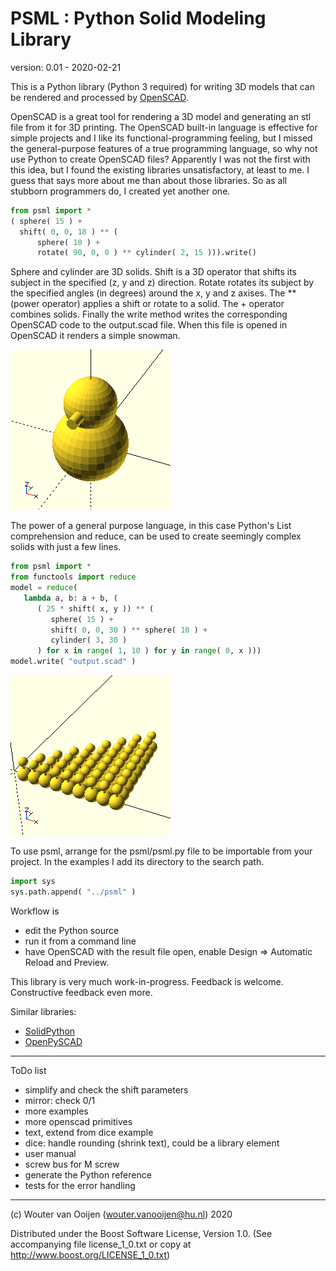 # PSML : Python Solid Modeling Library

version: 0.01 - 2020-02-21

This is a Python library (Python 3 required) for writing
3D models that can be rendered and processed by 
[OpenSCAD](https://www.openscad.org).

OpenSCAD is a great tool for rendering a 3D model and generating
an stl file from it for 3D printing.
The OpenSCAD built-in language is effective for simple projects
and I like its functional-programming feeling,
but I missed the general-purpose features of a true programming language,
so why not use Python to create OpenSCAD files?
Apparently I was not the first with this idea, but I found the
existing libraries unsatisfactory, at least to me.
I guess that says more about me than about those libraries.
So as all stubborn programmers do, I created yet another one.

~~~Python
from psml import *
( sphere( 15 ) + 
  shift( 0, 0, 18 ) ** (
      sphere( 10 ) +
      rotate( 90, 0, 0 ) ** cylinder( 2, 15 ))).write()
~~~

Sphere and cylinder are 3D solids. 
Shift is a 3D operator that shifts its subject in the specified
(z, y and z) direction. 
Rotate rotates its subject by the specified angles (in degrees) 
around the x, y and z axises.
The \*\* (power operator) applies a shift or rotate to a solid.
The + operator combines solids.
Finally the write method writes the corresponding OpenSCAD code
to the output.scad file.
When this file is opened in OpenSCAD it renders a simple snowman.

![snowman](examples/images/snowman.png)

The power of a general purpose language, in this case Python's
List comprehension and reduce, can be used to create seemingly complex
solids with just a few lines.
 
~~~Python
from psml import *
from functools import reduce
model = reduce( 
   lambda a, b: a + b, (
      ( 25 * shift( x, y )) ** (
         sphere( 15 ) + 
         shift( 0, 0, 30 ) ** sphere( 10 ) + 
         cylinder( 3, 30 )
      ) for x in range( 1, 10 ) for y in range( 0, x )))
model.write( "output.scad" )
~~~

![snowman](examples/images/triangle.png)

To use psml, arrange for the psml/psml.py file 
to be importable from your project. 
In the examples I add its directory to the search path.

~~~Python
import sys
sys.path.append( "../psml" )
~~~

Workflow is
- edit the Python source 
- run it from a command line
- have OpenSCAD with the result file open, 
enable Design => Automatic Reload and Preview.
   
This library is very much work-in-progress. 
Feedback is welcome. 
Constructive feedback even more.

Similar libraries:
   - [SolidPython](https://github.com/SolidCode/SolidPython)
   - [OpenPySCAD](https://pypi.org/project/OpenPySCAD)
   
-----------------------------------------------------------------------------   
   
ToDo list
- simplify and check the shift parameters
- mirror: check 0/1
- more examples
- more openscad primitives
- text, extend from dice example
- dice: handle rounding (shrink text), could be a library element
- user manual
- screw bus for M screw
- generate the Python reference
- tests for the error handling

-----------------------------------------------------------------------------      
      
(c) Wouter van Ooijen (wouter.vanooijen@hu.nl) 2020

Distributed under the Boost Software License, Version 1.0.
(See accompanying file license_1_0.txt or copy at 
http://www.boost.org/LICENSE_1_0.txt) 